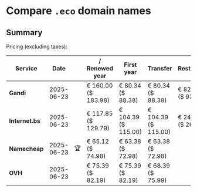# Compare `.eco` domain names

## Summary

Pricing (excluding taxes):

| Service | Date |  | / Renewed year | First year | Transfer | Restoration |
|--|--|--|--|--|--|--|
| **Gandi** | 2025-06-23 |  | € 160.00<br>($ 183.98) | € 80.34<br>($ 88.38) | € 80.34<br>($ 88.38) | € 82.45<br>($ 93.43) |
| **Internet.bs** | 2025-06-23 |  | € 117.85<br>($ 129.79) | € 104.39<br>($ 115.00) | € 104.39<br>($ 115.00) | € 240.39<br>($ 264.79) |
| **Namecheap** | 2025-06-23 | 🏆 | € 65.12<br>($ 74.98) | € 63.38<br>($ 72.98) | € 63.38<br>($ 72.98) |  |
| **OVH** | 2025-06-23 |  | € 75.39<br>($ 82.19) | € 75.39<br>($ 82.19) | € 68.39<br>($ 75.99) |  |
